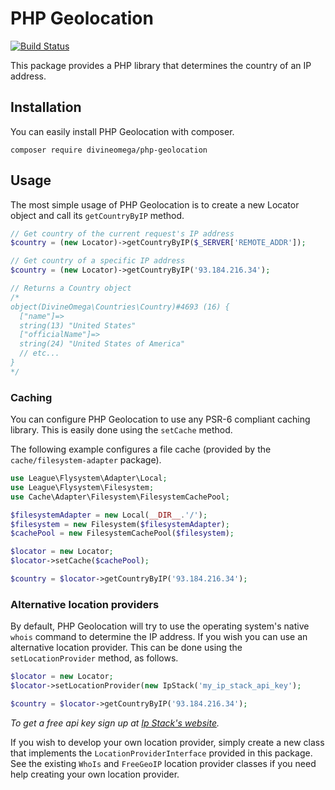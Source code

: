 # PHP Geolocation

[![Build Status](https://travis-ci.com/DivineOmega/php-geolocation.svg?branch=master)](https://travis-ci.com/DivineOmega/php-geolocation)

This package provides a PHP library that determines the country of an IP address.

## Installation

You can easily install PHP Geolocation with composer.

```
composer require divineomega/php-geolocation
```

## Usage

The most simple usage of PHP Geolocation is to create a new Locator object and call its `getCountryByIP` method.

```php
// Get country of the current request's IP address
$country = (new Locator)->getCountryByIP($_SERVER['REMOTE_ADDR']);

// Get country of a specific IP address
$country = (new Locator)->getCountryByIP('93.184.216.34');

// Returns a Country object
/*
object(DivineOmega\Countries\Country)#4693 (16) {
  ["name"]=>
  string(13) "United States"
  ["officialName"]=>
  string(24) "United States of America"
  // etc...
}
*/
```

### Caching

You can configure PHP Geolocation to use any PSR-6 compliant caching library. This is easily done using the `setCache` method.

The following example configures a file cache (provided by the `cache/filesystem-adapter` package).

```php
use League\Flysystem\Adapter\Local;
use League\Flysystem\Filesystem;
use Cache\Adapter\Filesystem\FilesystemCachePool;

$filesystemAdapter = new Local(__DIR__.'/');
$filesystem = new Filesystem($filesystemAdapter);
$cachePool = new FilesystemCachePool($filesystem);

$locator = new Locator;
$locator->setCache($cachePool);

$country = $locator->getCountryByIP('93.184.216.34');
```

### Alternative location providers

By default, PHP Geolocation will try to use the operating system's native `whois` command to determine the IP address. If you wish you
can use an alternative location provider. This can be done using the `setLocationProvider` method, as follows.

```php
$locator = new Locator;
$locator->setLocationProvider(new IpStack('my_ip_stack_api_key');

$country = $locator->getCountryByIP('93.184.216.34');
```

_To get a free api key sign up at [Ip Stack's website](https://ipstack.com)._

If you wish to develop your own location provider, simply create a new class that implements the `LocationProviderInterface` provided in
this package. See the existing `WhoIs` and `FreeGeoIP` location provider classes if you need help creating your own location provider.

